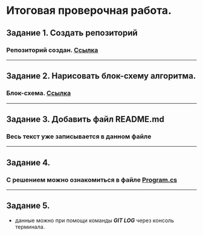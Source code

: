 # Итоговая проверочная работа.

## Задание 1. Создать репозиторий 
### Репозиторий создан. [Ссылка](https://github.com/asrbacr/DZ_Finish_Block_Choice_specialization.git)

---
## Задание 2. Нарисовать блок-схему алгоритма.
### Блок-схема. [Ссылка](https://drive.google.com/file/d/1w1tm9J8K9MNTlW6spzi3v_ttT9Fo0PFy/view?usp=sharing)
---
## Задание 3. Добавить файл README.md
### Весь текст **уже записывается** в данном файле

---
## Задание 4. 
### С решением можно ознакомиться в файле [Program.cs](Program.cs)
---
## Задание 5. 
* данные можно при помощи команды **_GIT LOG_** через консоль терминала. 

